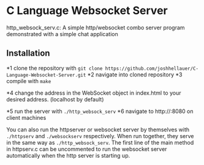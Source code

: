 # C Language Websocket Server
http_websock_serv.c:
A simple http/websocket combo server program demonstrated with a simple chat application

## Installation

*1 clone the repository with `git clone https://github.com/joshhellauer/C-Language-Websocket-Server.git`
*2 navigate into cloned repository
*3 compile with `make`

*4 change the address in the WebSocket object in index.html to your desired address. (localhost by default)

*5 run the server with `./http_websock_serv`
*6 navigate to http://<server ip>:8080 on client machines

You can also run the httpserver or websocket server by themselves with `./httpserv` and `./websockserv` respectively. When run together, they serve in the same way as `./http_websock_serv`. The first line of the main method in httpserv.c can be uncommented to run the websocket server automatically when the http server is starting up.